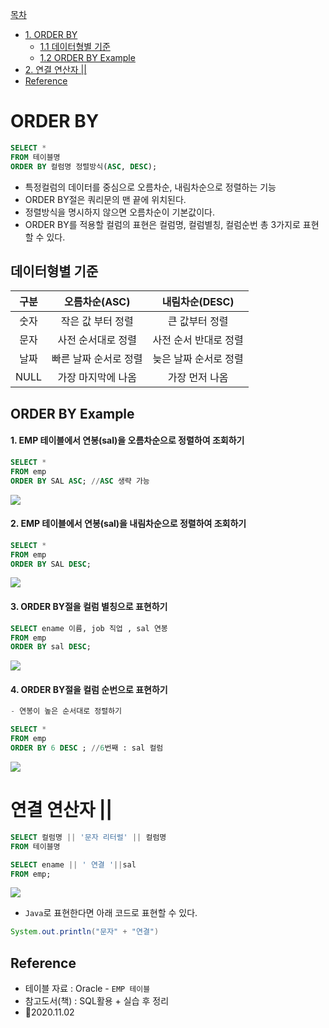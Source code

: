 [목차](#목차)
- [1. ORDER BY](#1-order-by)
  - [1.1 데이터형별 기준](#11-데이터형별-기준)
  - [1.2 ORDER BY Example](#12-order-by-example)
- [2. 연결 연산자 ||](#2-연결-연산자-||)
- [Reference](#reference)

# ORDER BY
```sql
SELECT * 
FROM 테이블명
ORDER BY 컬럼명 정렬방식(ASC, DESC);
```
- 특정컬럼의 데이터를 중심으로 오름차순, 내림차순으로 정렬하는 기능
- ORDER BY절은 쿼리문의 맨 끝에 위치된다.
- 정렬방식을 명시하지 않으면 오름차순이 기본값이다.
- ORDER BY를 적용할 컬럼의 표현은 컬럼명, 컬럼별칭, 컬럼순번 총 3가지로 표현할 수 있다.

## 데이터형별 기준
구분|오름차순(ASC)|내림차순(DESC)
|:-:|:-:|:-:|
숫자|작은 값 부터 정렬|큰 값부터 정렬
문자|사전 순서대로 정렬|사전 순서 반대로 정렬
날짜|빠른 날짜 순서로 정렬|늦은 날짜 순서로 정렬
NULL|가장 마지막에 나옴|가장 먼저 나옴


## ORDER BY Example
#### 1. EMP 테이블에서 연봉(sal)을 오름차순으로 정렬하여 조회하기
```sql
SELECT * 
FROM emp 
ORDER BY SAL ASC; //ASC 생략 가능
```
![](https://images.velog.io/images/withcolinsong/post/04f6afd9-3802-43b4-b2cd-a0ffbc649336/image.png)

#### 2. EMP 테이블에서 연봉(sal)을 내림차순으로 정렬하여 조회하기
```sql
SELECT * 
FROM emp 
ORDER BY SAL DESC;
```
![](https://images.velog.io/images/withcolinsong/post/4f739221-c612-4bfa-9d9e-820300de17b6/image.png)

#### 3. ORDER BY절을 컬럼 별칭으로 표현하기
```sql
SELECT ename 이름, job 직업 , sal 연봉 
FROM emp
ORDER BY sal DESC;
```
![](https://images.velog.io/images/withcolinsong/post/06409c44-d68c-4ea0-aa5b-822c6725d897/image.png)

#### 4. ORDER BY절을 컬럼 순번으로 표현하기
```sql
- 연봉이 높은 순서대로 정렬하기

SELECT * 
FROM emp
ORDER BY 6 DESC ; //6번째 : sal 컬럼
```
![](https://images.velog.io/images/withcolinsong/post/33b422bb-fa3e-4cda-a92b-6df12714dd41/image.png)

# 연결 연산자 ||
```sql
SELECT 컬럼명 || '문자 리터럴' || 컬럼명
FROM 테이블명
```
```sql
SELECT ename || ' 연결 '||sal
FROM emp;
```
![](https://images.velog.io/images/withcolinsong/post/070da43c-e341-4575-9adb-57174f49f588/image.png)

- `Java`로 표현한다면 아래 코드로 표현할 수 있다.

```java
System.out.println("문자" + "연결")
```

## Reference
- 테이블 자료 : Oracle - `EMP 테이블` 
- 참고도서(책) : SQL활용 + 실습 후 정리
- 🎈2020.11.02

